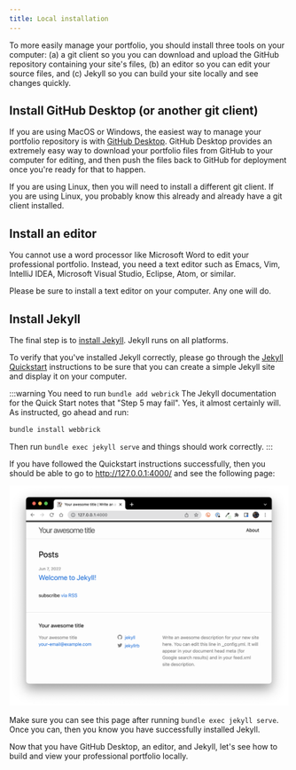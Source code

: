 ```yaml
---
title: Local installation
---
```


To more easily manage your portfolio, you should install three tools on your computer: (a) a git client so you you can download and upload the GitHub repository containing your site's files, (b) an editor so you can edit your source files, and (c) Jekyll so you can build your site locally and see changes quickly.

## Install GitHub Desktop (or another git client)

If you are using MacOS or Windows, the easiest way to manage your portfolio repository is with [GitHub Desktop](https://desktop.github.com/).  GitHub Desktop provides an extremely easy way to download your portfolio files from GitHub to your computer for editing, and then push the files back to GitHub for deployment once you're ready for that to happen.

If you are using Linux, then you will need to install a different git client. If you are using Linux, you probably know this already and already have a git client installed.

## Install an editor

You cannot use a word processor like Microsoft Word to edit your professional portfolio.  Instead, you need a text editor such as Emacs, Vim, IntelliJ IDEA, Microsoft Visual Studio, Eclipse, Atom, or similar.

Please be sure to install a text editor on your computer.  Any one will do.

## Install Jekyll

The final step is to [install Jekyll](https://jekyllrb.com/docs/installation/). Jekyll runs on all platforms.

To verify that you've installed Jekyll correctly, please go through the [Jekyll Quickstart](https://jekyllrb.com/docs/) instructions to be sure that you can create a simple Jekyll site and display it on your computer.

:::warning You need to run `bundle add webrick`
The Jekyll documentation for the Quick Start notes that "Step 5 may fail".  Yes, it almost certainly will.  As instructed, go ahead and run:  

```sh
bundle install webbrick
```

Then run `bundle exec jekyll serve` and things should work correctly.
:::

If you have followed the Quickstart instructions successfully, then you should be able to go to http://127.0.0.1:4000/ and see the following page:

![](/img/user-guide/jekyll-quick-start-page.png)

Make sure you can see this page after running `bundle exec jekyll serve`.  Once you can, then you know you have successfully installed Jekyll.

Now that you have GitHub Desktop, an editor, and Jekyll, let's see how to build and view your professional portfolio locally.
